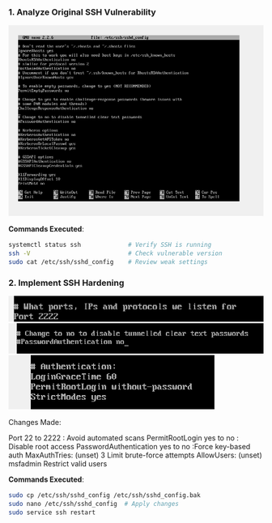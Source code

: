 ### **1. Analyze Original SSH Vulnerability**  

![](./7.png)

**Commands Executed**:  
```bash
systemctl status ssh             # Verify SSH is running  
ssh -V                           # Check vulnerable version  
sudo cat /etc/ssh/sshd_config    # Review weak settings
```


### **2. Implement SSH Hardening**

![](./2.png)
![](./3.png)
![](./4.png)

Changes Made:

Port	22 to 2222 : Avoid automated scans
PermitRootLogin	yes	to no : Disable root access
PasswordAuthentication	yes	to no :Force key-based auth
MaxAuthTries:	(unset)	3	Limit brute-force attempts
AllowUsers:	(unset)	msfadmin	Restrict valid users

**Commands Executed**: 

```bash
sudo cp /etc/ssh/sshd_config /etc/ssh/sshd_config.bak  
sudo nano /etc/ssh/sshd_config  # Apply changes  
sudo service ssh restart
```
